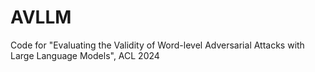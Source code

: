 # AVLLM
Code for "Evaluating the Validity of Word-level Adversarial Attacks with Large Language Models", ACL 2024
